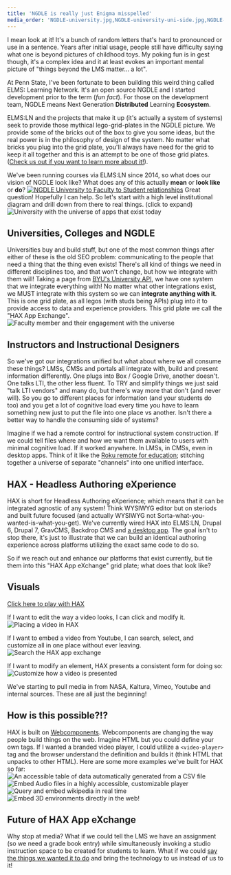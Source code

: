 ```yaml
---
title: 'NGDLE is really just Enigma misspelled'
media_order: 'NGDLE-university.jpg,NGDLE-university-uni-side.jpg,NGDLE-university-faculty-side.jpg,2018-01-24_16-39-09.png,2018-01-24_16-39-55.png,2018-01-24_16-40-31.png,lrn-table.jpg,wikipedia-query.jpg,aframe-player.jpg,paper-audio-player.jpg'
---
```


I mean look at it! It's a bunch of random letters that's hard to pronounced or use in a sentence. Years after initial usage, people still have difficulty saying what one is beyond pictures of childhood toys. My poking fun is in gest though, it's a complex idea and it at least evokes an important mental picture of "things beyond the LMS matter... a lot".

At Penn State, I've been fortunate to been building this weird thing called ELMS: Learning Network. It's an open source NGDLE and I started development prior to the term (_fun fact_). For those on the development team, NGDLE means Next Generation **Distributed** Learning **Ecosystem**.

ELMS:LN and the projects that make it up (it's actually a system of systems) seek to provide those mythical lego-grid-plates in the NGDLE picture. We provide some of the bricks out of the box to give you some ideas, but the real power is in the philosophy of design of the system. No matter what bricks you plug into the grid plate, you'll always have need for the grid to keep it all together and this is an attempt to be one of those grid plates. ([Check us out if you want to learn more about it!](https://www.elmsln.org)).

We've been running courses via ELMS:LN since 2014, so what does our vision of NGDLE look like? What does any of this actually **mean** or **look like** or **do**?
[![NGDLE University to Faculty to Student relationships](NGDLE-university.jpg)](NGDLE-university.jpg)
Great question! Hopefully I can help. So let's start with a high level institutional diagram and drill down from there to real things. (click to expand)
![University with the universe of apps that exist today](NGDLE-university-uni-side.jpg)

## Universities, Colleges and NGDLE
Universities buy and build stuff, but one of the most common things after either of these is the old SEO problem: communicating to the people that need a thing that the thing even exists! There's all kind of things we need in different disciplines too, and that won't change, but how we integrate with them will! Taking a page from [BYU's University API](https://developer.byu.edu/docs/design-api/university-api-standard), we have one system that we integrate everything with! No matter what other integrations exist, we MUST integrate with this system so we can **integrate anything with it**. This is one grid plate, as all legos (with studs being APIs) plug into it to provide access to data and experience providers. This grid plate we call the "HAX App Exchange".
![Faculty member and their engagement with the universe](NGDLE-university-faculty-side.jpg)

## Instructors and Instructional Designers
So we've got our integrations unified but what about where we all consume these things? LMSs, CMSs and portals all integrate with, build and present information differently. One plugs into Box / Google Drive, another doesn't. One talks LTI, the other less fluent. To TRY and simplify things we just said "talk LTI vendors" and many do, but there's way more that don't (and never will). So you go to different places for information (and your students do too) and you get a lot of cognitive load every time you have to learn something new just to put the file into one place vs another. Isn't there a better way to handle the consuming side of systems?

Imagine if we had a remote control for instructional system construction. If we could tell files where and how we want them available to users with minimal cognitive load. If it worked anywhere. In LMSs, in CMSs, even in desktop apps. Think of it like the [Roku remote for education](http://btopro.com/blog/the-lms-is-cable-we-are-roku); stitching together a universe of separate "channels" into one unified interface.

## HAX - Headless Authoring eXperience
HAX is short for Headless Authoring eXperience; which means that it can be integrated agnostic of any system! Think WYSIWYG editor but on steriods and built future focused (and actually WYSIWYG not Sorta-what-you-wanted-is-what-you-get). We've currently wired HAX into ELMS:LN, Drupal 6, Drupal 7, GravCMS, Backdrop CMS and [a desktop app](https://github.com/LRNWebComponents/hax-desktop-app). The goal isn't to stop there, it's just to illustrate that we can build an identical authoring experience across platforms utilizing the exact same code to do so.

So if we reach out and enhance our platforms that exist currently, but tie them into this "HAX App eXchange" grid plate; what does that look like?

## Visuals
[Click here to play with HAX](http://haxtheweb.org)

If I want to edit the way a video looks, I can click and modify it.
![Placing a video in HAX](2018-01-24_16-40-31.png)

If I want to embed a video from Youtube, I can search, select, and customize all in one place without ever leaving.
![Search the HAX app exchange](2018-01-24_16-39-09.png)

If I want to modify an element, HAX presents a consistent form for doing so:
![Customize how a video is presented](2018-01-24_16-39-55.png)

We've starting to pull media in from NASA, Kaltura, Vimeo, Youtube and internal sources. These are all just the beginning!

## How is this possible?!?
HAX is built on [Webcomponents](https://www.webcomponents.org). Webcomponents are changing the way people build things on the web. Imagine HTML but you could define your own tags. If I wanted a branded video player, I could utilize a `<video-player>` tag and the browser understand the definition and builds it (think HTML that unpacks to other HTML). Here are some more examples we've built for HAX so far:
![An accessible table of data automatically generated from a CSV file](lrn-table.jpg)
![Embed Audio files in a highly accessible, customizable player](paper-audio-player.jpg)
![Query and embed wikipedia in real time](wikipedia-query.jpg)
![Embed 3D environments directly in the web!](aframe-player.jpg)

## Future of HAX App eXchange
Why stop at media? What if we could tell the LMS we have an assignment (so we need a grade book entry) while simultaneously invoking a studio instruction space to be created for students to learn. What if we could [say the things we wanted it to do](https://www.youtube.com/watch?v=Qn8LjXjtwTg) and bring the technology to us instead of us to it!